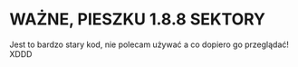 # WAŻNE, PIESZKU 1.8.8 SEKTORY

Jest to bardzo stary kod, nie polecam używać a co dopiero go przeglądać! XDDD
